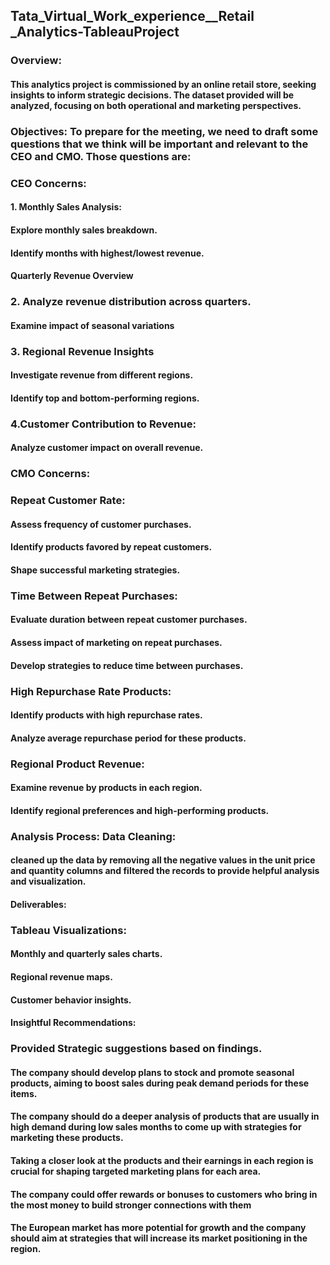 ## Tata_Virtual_Work_experience__Retail _Analytics-TableauProject

### Overview: 
#### This analytics project is commissioned by an online retail store, seeking insights to inform strategic decisions. The dataset provided will be analyzed, focusing on both operational and marketing perspectives.
### Objectives: To prepare for the meeting, we need to draft some questions that we think will be important and relevant to the CEO and CMO. Those questions are:

### CEO Concerns: 
#### 1. Monthly Sales Analysis:
#### Explore monthly sales breakdown.
#### Identify months with highest/lowest revenue.
#### Quarterly Revenue Overview

### 2. Analyze revenue distribution across quarters.
#### Examine impact of seasonal variations

### 3. Regional Revenue Insights
#### Investigate revenue from different regions.
#### Identify top and bottom-performing regions.

### 4.Customer Contribution to Revenue:
#### Analyze customer impact on overall revenue.

### CMO Concerns:
### Repeat Customer Rate:
#### Assess frequency of customer purchases.
#### Identify products favored by repeat customers.
#### Shape successful marketing strategies.
### Time Between Repeat Purchases:
#### Evaluate duration between repeat customer purchases.
#### Assess impact of marketing on repeat purchases.
#### Develop strategies to reduce time between purchases.
### High Repurchase Rate Products:
#### Identify products with high repurchase rates.
#### Analyze average repurchase period for these products.

### Regional Product Revenue: 
#### Examine revenue by products in each region.
#### Identify regional preferences and high-performing products.

### Analysis Process: Data Cleaning:
#### cleaned up the data by removing all the negative values in the unit price and quantity columns and filtered the records to provide helpful analysis and visualization.

#### Deliverables:
### Tableau Visualizations:
#### Monthly and quarterly sales charts.
#### Regional revenue maps.
#### Customer behavior insights.
#### Insightful Recommendations:

### Provided Strategic suggestions based on findings.
#### The company should develop plans to stock and promote seasonal products, aiming to boost sales during peak demand periods for these items.
#### The company should do a deeper analysis of products that are usually in high demand during low sales months to come up with strategies for marketing these products.
#### Taking a closer look at the products and their earnings in each region is crucial for shaping targeted marketing plans for each area.
#### The company could offer rewards or bonuses to customers who bring in the most money to build stronger connections with them
#### The European market has more potential for growth and the company should aim at strategies that will increase its market positioning in the region.

